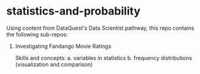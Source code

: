 # statistics-and-probability

Using content from DataQuest's Data Scientist pathway, this repo contains the following sub-repos:

  1. Investigating Fandango Movie Ratings
      
      Skills and concepts: a. variables in statistics
                           b. frequency distributions (visualization and comparison)
                           
                          
                         
